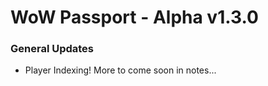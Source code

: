 # WoW Passport - Alpha v1.3.0

### General Updates

- Player Indexing! More to come soon in notes...